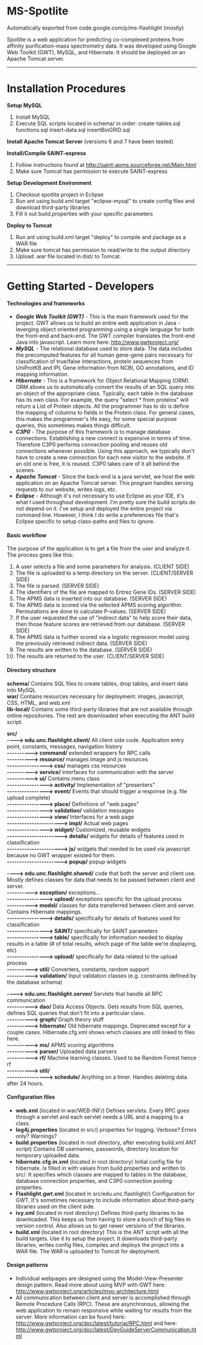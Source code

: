 # MS-Spotlite
Automatically exported from code.google.com/p/ms-flashlight (mostly)

Spotlite is a web application for predicting co-complexed proteins from affinity purification-mass spectrometry data. It was developed using Google Web Toolkit (GWT), MySQL, and Hibernate. It should be deployed on an Apache Tomcat server.
***
# Installation Procedures   
  
**Setup MySQL**  
1. Install MySQL  
2. Execute SQL scripts located in schema/ in order: create-tables.sql functions.sql insert-data.sql insertBioGRID.sql  
  
**Install Apache Tomcat Server** (versions 6 and 7 have been tested)  
  
**Install/Compile SAINT-express**  
1. Follow instructions found at http://saint-apms.sourceforge.net/Main.html  
2. Make sure Tomcat has permission to execute SAINT-express  
	  
**Setup Development Environment**  
1. Checkout spotlite project in Eclipse
2. Run ant using build.xml target "eclipse-mysql" to create config files and download third-party libraries  
3. Fill it out build.properties with your specific parameters   
	
**Deploy to Tomcat**  
1. Run ant using build.xml target "deploy" to compile and package as a WAR file  
2. Make sure tomcat has permission to read/write to the output directory  
3. Upload .war file located in dist/ to Tomcat.   
***

# Getting Started - Developers
#### Technologies and frameworks  
* ***Google Web Toolkit (GWT)***  - This is the main framework used for the project. GWT allows us to build an entire web application in Java - leverging object oriented programming using a single language for both the front-end and back-end. The GWT compiler translates the front-end Java into javascript. Learn more here: http://www.gwtproject.org/
* ***MySQL*** - The relational database used to store data. The data includes the precomputed features for all human gene-gene pairs necessary for classification of true/false interactions, protein sequences from UniProtKB and IPI, Gene information from NCBI, GO annotations, and ID mapping information.
* ***Hibernate***  - This is a framework for Object Relational Mapping (ORM). ORM allows us to automatically convert the results of an SQL query into an object of the appropriate class. Typically, each table in the database has its own class. For example, the query "select * from proteins" will return a List of Protein objects. All the programmer has to do is define the mapping of columns to fields in the Protein class. For general cases, this makes the programmer's life easy, for some special purpose queries, this sometimes makes things difficult.
* ***C3P0***  - The purpose of this framework is to manage database connections. Establishing a new connect is expensive in terms of time. Therefore C3P0 performs connection pooling and reuses old connections whenever possible. Using this approach, we typically don't have to create a new connection for each new visitor to the website. If an old one is free, it is reused. C3P0 takes care of it all behind the scenes.
* ***Apache Tomcat***  - Since the back-end is a java servlet, we host the web application on an Apache Tomcat server. This program handles serving requests to our website, writes logs, etc.
* ***Eclipse*** - Although it's not necessary to use Eclipse as your IDE, it's what I used throughout development. I'm pretty sure the build scripts do not depend on it. I've setup and deployed the entire project via command line. However, I think I do write a preferences file that's Eclipse specific to setup class-paths and files to ignore.

#### Basic workflow  
The purpose of the application is to get a file from the user and analyze it. The process goes like this:
1. A user selects a file and some parameters for analysis. (CLIENT SIDE)
2. The file is uploaded to a temp directory on the server. (CLIENT/SERVER SIDE)
3. The file is parsed. (SERVER SIDE)
4. The identifiers of the file are mapped to Entrez Gene IDs. (SERVER SIDE)
5. The APMS data is inserted into our database. (SERVER SIDE)
6. The APMS data is scored via the selected APMS scoring algorithm. Permutations are done to calculate P-values. (SERVER SIDE)
7. If the user requested the use of "indirect data" to help score their data, then those feature scores are retrieved from our database. (SERVER SIDE)
8. The APMS data is further scored via a logistic regression model using the previously retrieved indirect data. (SERVER SIDE)
9. The results are written to the database. (SERVER SIDE)
10. The results are returned to the user. (CLIENT/SERVER SIDE)

#### Directory structure  

**schema/** Contains SQL files to create tables, drop tables, and insert data into MySQL  
**war/** Contains resources necessary for deployment: images, javascript, CSS, HTML, and web.xml  
**lib-local/**  Contains some third-party libraries that are not available through online repositories. The rest are downloaded when executing the ANT build script.

**src/**  
**----> edu.unc.flashlight.client/** All client side code. Application entry point, constants, messages, navigation history  
**----------> command/** extended wrappers for RPC calls  
**----------> resource/** manages image and js resources   
**----------------> css/** manages css resources  
**----------> service/** interfaces for communication with the server   
**----------> ui/** Contains menu class  
**----------------> activity/** Implementation of "presenters"  
**----------------> event/** Events that should trigger a response (e.g. file upload complete)  
**----------------> place/** Definitions of "web pages"  
**----------------> validation/** validation messages  
**----------------> view/** Interfaces for a web page  
**----------------------> impl/**  Actual web pages  
**----------------> widget/** Customized, reusable widgets  
**----------------------> details/** widgets for details of features used in classification  
**----------------------> js/** widgets that needed to be used via javascript because no GWT wrapper existed for them.  
**----------------------> popup/** popup widgets  

**----> edu.unc.flashlight.shared/** code that both the server and client use. Mostly defines classes for data that needs to be passed between client and server.  
**----------> exception/** exceptions...  
**----------------> upload/** exceptions specific for the upload process  
**----------> model/** classes for data transferred between client and server. Contains Hibernate mappings.   
**----------------> details/** specifically for details of features used for classification  
**----------------> SAINT/** specifically for SAINT parameters  
**----------------> table/** specifically for information needed to display results in a table (# of total results, which page of the table we're displaying, etc)  
**----------------> upload/** specifically for data related to the upload process  
**----------> util/** Converters, constants, random support  
**----------> validation/** Input validation classes (e.g. constraints defined by the database schema)  

**----> edu.unc.flashlight.server/** Servlets that handle all RPC communication  
**----------> dao/** Data Access Objects. Gets results from SQL queries, defines SQL queries that don't fit into a particular class.  
**----------> graph/** Graph theory stuff  
**----------> hibernate/** Old hibernate mappings. Deprecated except for a couple cases. Hibernate.cfg.xml shows which classes are still linked to files here.   
**----------> ms/** APMS scoring algorithms  
**----------> parser/** Uploaded data parsers  
**----------> rf/** Machine learning classes. Used to be Random Forest hence rf  
**----------> util/**  
**----------------> schedule/** Anything on a timer. Handles deleting data after 24 hours.  

#### Configuration files  

* **web.xml** (located in war/WEB-INF/) Defines servlets. Every RPC goes through a servlet and each servlet needs a URL and a mapping to a class.
* **log4j.properties** (located in src/) properties for logging. Verbose? Errors only? Warnings?
* **build.properties** (located in root directory, after executing build.xml ANT script) Contains DB usernames, passwords, directory location for temporary uploaded data.
* **hibernate.cfg.in.xml** (located in root directory) Initial config file for hibernate. Is filled in with values from build.properties and written to src/. It specifies which classes are mapped to tables in the database, database connection properties, and C3P0 connection pooling properties.
* **Flashlight.gwt.xml** (located in src/edu.unc.flashlight/) Configuration for GWT. It's sometimes necessary to include information about third-party libraries used on the client side.
* **ivy.xml** (located in root directory) Defines third-party libraries to be downloaded. This keeps us from having to store a bunch of big files in version control. Also allows us to get newer versions of the libraries.
* **build.xml** (located in root directory) This is the ANT script with all the build targets. Use it to setup the project. It downloads third-party libraries, writes config files, compiles and deploys the project into a WAR file. The WAR is uploaded to Tomcat for deployment.

#### Design patterns 

* Individual webpages are designed using the Model-View-Presenter design pattern. Read more about using MVP with GWT here: http://www.gwtproject.org/articles/mvp-architecture.html
* All communication between client and server is accomplished through Remote Procedure Calls (RPC). These are asynchronous, allowing the web application to remain responsive while waiting for results from the server. More information can be found here: http://www.gwtproject.org/doc/latest/tutorial/RPC.html
and here: http://www.gwtproject.org/doc/latest/DevGuideServerCommunication.html
